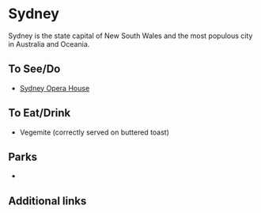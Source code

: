 # Sydney

Sydney is the state capital of New South Wales and the most populous city in Australia and Oceania.

## To See/Do

* [Sydney Opera House](https://www.sydneyoperahouse.com)

## To Eat/Drink

* Vegemite (correctly served on buttered toast)

## Parks 

*

## Additional links
